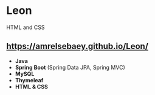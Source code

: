 # Leon
HTML and CSS
 ## https://amrelsebaey.github.io/Leon/

 <ul>
  <li><strong>Java</strong></li>
  <li><strong>Spring Boot</strong> (Spring Data JPA, Spring MVC)</li>
  <li><strong>MySQL</strong></li>
  <li><strong>Thymeleaf</strong></li>
  <li><strong>HTML & CSS</strong></li>
</ul>
